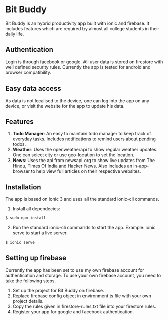 # Bit Buddy

Bit Buddy is an hybrid productivity app built with ionic and firebase. It includes features which are required by almost all college students in their daily life.

## Authentication

 Login is through facebook or google. All user data is stored on firestore with well defined security rules. Currently the app is tested for android and browser compatibility. 

## Easy data access

 As data is not localised to the device, one can log into the app on any device, or visit the website for the app to update his data.

## Features 

1. **Todo Manager**: An easy to maintain todo manager to keep track of everyday tasks. Includes notifications to remind users about pending todos.
2. **Weather**: Uses the openweatherapi to show regular weather updates. One can select city or use geo-location to set the location.
3. **News**: Uses the api from newsapi.org to show live updates from The Hindu, Times Of India and Hacker News. Also includes an in-app-browser to help view full articles on their respective websites.

## Installation

The app is based on Ionic 3 and uses all the standard ionic-cli commands.

1. Install all dependecies: 

  ```bash
  $ sudo npm install
  ```
2. Run the standard ionic-cli commands to start the app. 
Example: ionic serve to start a live server.  

```bash
$ ionic serve
```

## Setting up firebase

Currently the app has been set to use my own firebase account for authentication and storage. To use your own firebase account, you need to take the following steps.

1. Set up the project for Bit Buddy on firebase.
2. Replace firebase config object in environment.ts file with your own project details.
3. Copy the rules given in firestore-rules.txt file into your firestore rules.
4. Register your app for google and facebook authentication.









